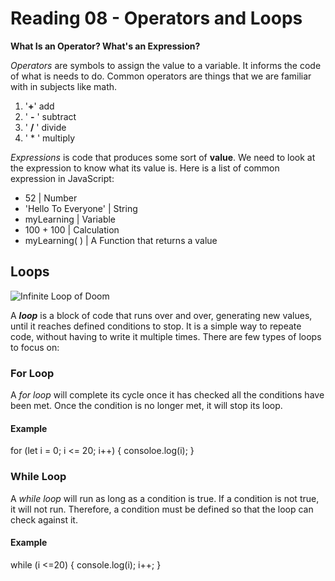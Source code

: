 # Reading 08 - Operators and Loops

**What Is an Operator? What's an Expression?**

*Operators* are symbols to assign the value to a variable. It informs the code of what is needs to do. Common operators are things that we are familiar with in subjects like math.
<br>
1. '**+**'       add 
2. ' **-** '     subtract 
3. ' **/** ' divide
4. ' * ' multiply

*Expressions* is code that produces some sort of **value**. We need to look at the expression to know what its value is. Here is a list of common expression in JavaScript:

+ 52 | Number
+ 'Hello To Everyone' | String
+ myLearning | Variable
+ 100 + 100 | Calculation
+ myLearning( ) | A Function that returns a value

## Loops

![Infinite Loop of Doom](https://assets-global.website-files.com/5dbb30f00775d4350591a4e5/633c5d3fcd492900c9467595_microverse%20infinite%20loops%20(1)%20(1).jpg)

A ***loop*** is a block of code that runs over and over, generating new values, until it reaches defined conditions to stop. It is a simple way to repeate code, without having to write it multiple times. There are few types of loops to focus on:

### For Loop

A *for loop* will complete its cycle once it has checked all the conditions have been met. Once the condition is no longer met, it will stop its loop.

#### Example

for (let i = 0; i <= 20; i++) 
{
  consoloe.log(i);
}

### While Loop

A *while loop* will run as long as a condition is true. If a condition is not true, it will not run. Therefore, a condition must be defined so that the loop can check against it. 

#### Example

while (i <=20) {
  console.log(i);
  i++;
}
